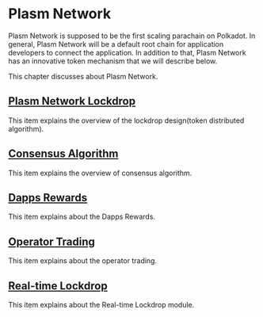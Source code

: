 # Plasm Network
 Plasm Network is supposed to be the first scaling parachain on Polkadot. In general, Plasm Network will be a default root chain for application developers to connect the application. In addition to that, Plasm Network has an innovative token mechanism that we will describe below.  

This chapter discusses about Plasm Network.

## [Plasm Network Lockdrop](./Lockdrop.md)
This item explains the overview of the lockdrop design(token distributed algorithm).

## [Consensus Algorithm](./ConsensusAlgorithm.md)
This item explains the overview of consensus algorithm.

## [Dapps Rewards](./DappsRewards.md)
This item explains about the Dapps Rewards.

## [Operator Trading](./OperatorTrading.md)
This item explains about the operator trading.

## [Real-time Lockdrop](./RealtimeLockdrop.md)
This item explains about the Real-time Lockdrop module.
